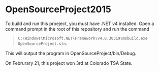 OpenSourceProject2015
=================

To build and run this proeject, you must have .NET v4 installed. Open a command prompt in the root of this repository and run the command 

>`C:\Windows\Microsoft.NET\Framework\v4.0.30319\msbuild.exe OpenSourceProject.sln`. 

This will output the program in OpenSourceProject/bin/Debug.

On Februrary 21, this project won 3rd at Colorado TSA State.
